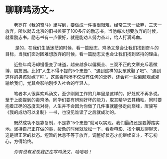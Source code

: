 # 聊聊鸡汤文~

　　老罗在《我的奋斗》里写到，要做成一件事很艰难，经常三天一放弃，三天一放弃，所以就去北京的旧书摊买了100多斤的励志书。当他每次想要放弃的时候，就看励志书。励志书有一点很好，就是能劝人努力奋斗，给人打满鸡血。

　　 是的，在我们生活迷茫的时候，看一篇励志、鸡汤文章会让我们找到奋斗的目标，当我们面对困难想放弃的时候，看一篇励志文也会让我们找到坚持的理由。

　　近些年鸡汤却慢慢变了味道，越来越多以偏概全、三观不正的文章充斥着微博、朋友圈。比如“人生不得不提的5个忠告”、“遇到这样的女孩就娶了吧”、“遇到这样的男孩就嫁了吧“。这些毒鸡汤不仅没有任何的营养，还会将一些偏颇观点灌输给我们，尤其会影响刚步入社会的年轻人。

　　笔者本人很喜欢鸡汤文，至少刚刚工作的几年里是这样的，好处就不再多说。至于上面提到的毒鸡汤，同学们要有辨别好坏的能力，取其精华去其糟粕。同时要抱着正确的态度去对待，人生并不会因为你做了几件事就能够走向巅峰，唐骏写《我的成功可以复制》一书，也没见谁读了之后就成功的。

　　既然成功不是靠复制，不是靠”5个忠告“就可以实现。我们最终还是要脚踏实地。坚持自己正在做的事，疲惫的时候就放松一下，看看电影、找个朋友聊聊天，这是很正常的状态。短暂的休息不等于放弃，调整好状态才能继续奋斗，不忘初心，方得始终。

　　*你有没有发现我正在写鸡汤文，哈哈哈！*